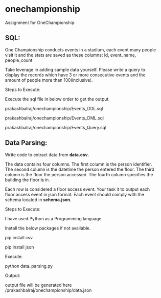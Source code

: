 # onechampionship
Assignment for OneChampionship

SQL:
---
One Championship conducts events in a stadium, each event many people visit it and the stats are saved as these columns: id, event_name, people_count

Take leverage in adding sample data yourself.
Please write a query to display the records which have 3 or more consecutive events and the amount of people more than 100(inclusive).

Steps to Execute:

Execute the sql file in below order to get the output.

prakashbalraj/onechampionship/Events_DDL.sql

prakashbalraj/onechampionship/Events_DML.sql

prakashbalraj/onechampionship/Events_Query.sql

Data Parsing: 
-------------
Write code to extract data from **data.csv**.

The data contains four columns. The first column is the person identifier. The second column is the datetime the person entered the floor. The third column is the floor the person accessed. The fourth column specifies the building the floor is in.

Each row is considered a floor access event. Your task it to output each floor access event in json format. Each event should comply with the schema located in **schema.json**.

Steps to Execute:

I have used Python as a Programming language. 

Install the below packages if not available.

pip install csv

pip install json

Execute:

python data_parsing.py

Output:

output file will be generated here /prakashbalraj/onechampionship/data.json
